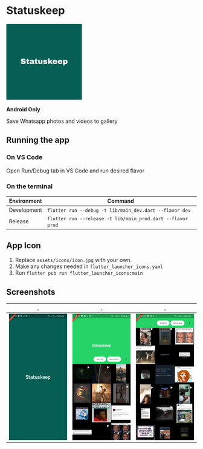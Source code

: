 # Statuskeep

<img src="https://github.com/newtonmunene99/statuskeep/blob/master/assets/icons/icon.jpg" height="200">

**Android Only**

Save Whatsapp photos and videos to gallery

## Running the app

### On VS Code

Open Run/Debug tab in VS Code and run desired flavor

### On the terminal

| Environment | Command                                                     |
| ----------- | ----------------------------------------------------------- |
| Development | `flutter run --debug -t lib/main_dev.dart --flavor dev`     |
| Release     | `flutter run --release -t lib/main_prod.dart --flavor prod` |

## App Icon

1. Replace `assets/icons/icon.jpg` with your own.
2. Make any changes needed in `flutter_launcher_icons.yaml`
3. Run `flutter pub run flutter_launcher_icons:main`

## Screenshots
|.|.|.|
|-|-|-|
|<img src="https://github.com/newtonmunene99/statuskeep/blob/master/flutter_01.png" width="300">|<img src="https://github.com/newtonmunene99/statuskeep/blob/master/flutter_02.png" width="300">|<img src="https://github.com/newtonmunene99/statuskeep/blob/master/flutter_03.png" width="300">|
